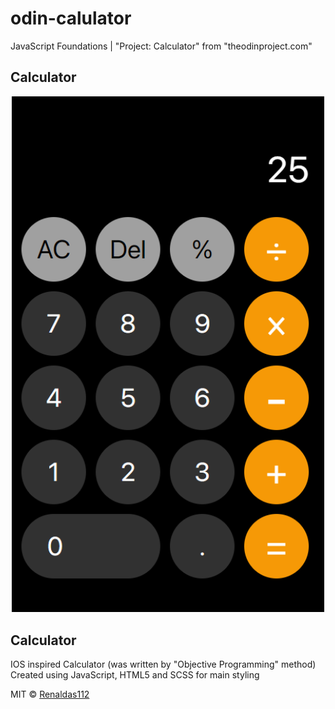 # odin-calulator
JavaScript Foundations | "Project: Calculator" from "theodinproject.com"

## Calculator
<div align="center">
  <img src ="img/screenshot.PNG" style="width: 500px" />
</div>

## Calculator
IOS inspired Calculator (was written by "Objective Programming" method) <br />
Created using JavaScript, HTML5 and SCSS for main styling

MIT © [Renaldas112]()


